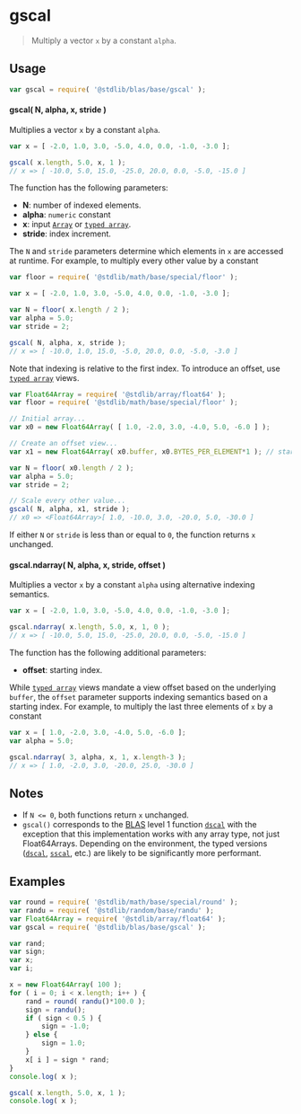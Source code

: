 <!--

@license Apache-2.0

Copyright (c) 2020 The Stdlib Authors.

Licensed under the Apache License, Version 2.0 (the "License");
you may not use this file except in compliance with the License.
You may obtain a copy of the License at

   http://www.apache.org/licenses/LICENSE-2.0

Unless required by applicable law or agreed to in writing, software
distributed under the License is distributed on an "AS IS" BASIS,
WITHOUT WARRANTIES OR CONDITIONS OF ANY KIND, either express or implied.
See the License for the specific language governing permissions and
limitations under the License.

-->

# gscal

> Multiply a vector `x` by a constant `alpha`.

<section class="usage">

## Usage

```javascript
var gscal = require( '@stdlib/blas/base/gscal' );
```

#### gscal( N, alpha, x, stride )

Multiplies a vector `x` by a constant `alpha`.

```javascript
var x = [ -2.0, 1.0, 3.0, -5.0, 4.0, 0.0, -1.0, -3.0 ];

gscal( x.length, 5.0, x, 1 );
// x => [ -10.0, 5.0, 15.0, -25.0, 20.0, 0.0, -5.0, -15.0 ]
```

The function has the following parameters:

-   **N**: number of indexed elements.
-   **alpha**: `numeric` constant
-   **x**: input [`Array`][mdn-array] or [`typed array`][mdn-typed-array].
-   **stride**: index increment.

The `N` and `stride` parameters determine which elements in `x` are accessed at runtime. For example, to multiply every other value by a constant

```javascript
var floor = require( '@stdlib/math/base/special/floor' );

var x = [ -2.0, 1.0, 3.0, -5.0, 4.0, 0.0, -1.0, -3.0 ];

var N = floor( x.length / 2 );
var alpha = 5.0;
var stride = 2;

gscal( N, alpha, x, stride );
// x => [ -10.0, 1.0, 15.0, -5.0, 20.0, 0.0, -5.0, -3.0 ]
```

Note that indexing is relative to the first index. To introduce an offset, use [`typed array`][mdn-typed-array] views.

```javascript
var Float64Array = require( '@stdlib/array/float64' );
var floor = require( '@stdlib/math/base/special/floor' );

// Initial array...
var x0 = new Float64Array( [ 1.0, -2.0, 3.0, -4.0, 5.0, -6.0 ] );

// Create an offset view...
var x1 = new Float64Array( x0.buffer, x0.BYTES_PER_ELEMENT*1 ); // start at 2nd element

var N = floor( x0.length / 2 );
var alpha = 5.0;
var stride = 2;

// Scale every other value...
gscal( N, alpha, x1, stride );
// x0 => <Float64Array>[ 1.0, -10.0, 3.0, -20.0, 5.0, -30.0 ]
```

If either `N` or `stride` is less than or equal to `0`, the function returns `x` unchanged.

#### gscal.ndarray( N, alpha, x, stride, offset )

Multiplies a vector `x` by a constant `alpha` using alternative indexing semantics.

```javascript
var x = [ -2.0, 1.0, 3.0, -5.0, 4.0, 0.0, -1.0, -3.0 ];

gscal.ndarray( x.length, 5.0, x, 1, 0 );
// x => [ -10.0, 5.0, 15.0, -25.0, 20.0, 0.0, -5.0, -15.0 ]
```

The function has the following additional parameters:

-   **offset**: starting index.

While [`typed array`][mdn-typed-array] views mandate a view offset based on the underlying `buffer`, the `offset` parameter supports indexing semantics based on a starting index. For example, to multiply the last three elements of `x` by a constant

```javascript
var x = [ 1.0, -2.0, 3.0, -4.0, 5.0, -6.0 ];
var alpha = 5.0;

gscal.ndarray( 3, alpha, x, 1, x.length-3 );
// x => [ 1.0, -2.0, 3.0, -20.0, 25.0, -30.0 ]
```

</section>

<!-- /.usage -->

<section class="notes">

## Notes

-   If `N <= 0`, both functions return `x` unchanged.
-   `gscal()` corresponds to the [BLAS][blas] level 1 function [`dscal`][dscal] with the exception that this implementation works with any array type, not just Float64Arrays. Depending on the environment, the typed versions ([`dscal`][@stdlib/blas/base/dscal], [`sscal`][@stdlib/blas/base/sscal], etc.) are likely to be significantly more performant.

</section>

<!-- /.notes -->

<section class="examples">

## Examples

<!-- eslint no-undef: "error" -->

```javascript
var round = require( '@stdlib/math/base/special/round' );
var randu = require( '@stdlib/random/base/randu' );
var Float64Array = require( '@stdlib/array/float64' );
var gscal = require( '@stdlib/blas/base/gscal' );

var rand;
var sign;
var x;
var i;

x = new Float64Array( 100 );
for ( i = 0; i < x.length; i++ ) {
    rand = round( randu()*100.0 );
    sign = randu();
    if ( sign < 0.5 ) {
        sign = -1.0;
    } else {
        sign = 1.0;
    }
    x[ i ] = sign * rand;
}
console.log( x );

gscal( x.length, 5.0, x, 1 );
console.log( x );
```

</section>

<!-- /.examples -->

<section class="links">

[blas]: http://www.netlib.org/blas

[dscal]: http://www.netlib.org/lapack/explore-html/de/da4/group__double__blas__level1.html

[mdn-array]: https://developer.mozilla.org/en-US/docs/Web/JavaScript/Reference/Global_Objects/Array

[mdn-typed-array]: https://developer.mozilla.org/en-US/docs/Web/JavaScript/Reference/Global_Objects/TypedArray

[@stdlib/blas/base/dscal]: https://github.com/stdlib-js/stdlib/tree/develop/lib/node_modules/%40stdlib/blas/base/dscal

[@stdlib/blas/base/sscal]: https://github.com/stdlib-js/stdlib/tree/develop/lib/node_modules/%40stdlib/blas/base/sscal

</section>

<!-- /.links -->

